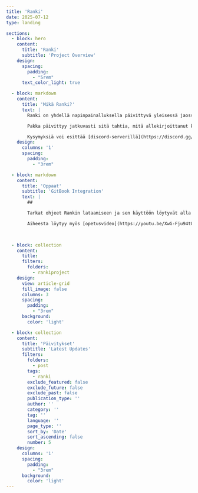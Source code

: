 ```yaml
---
title: 'Ranki'
date: 2025-07-12
type: landing

sections:
  - block: hero
    content:
      title: 'Ranki'
      subtitle: 'Project Overview'
    design:
      spacing:
        padding:
          - "5rem"
      text_color_light: true

  - block: markdown
    content:
      title: 'Mikä Ranki?'
      text: |
        Ranki on yhdellä napinpainalluksella päivittyvä yleisessä jaossa oleva lääketieteelliseen peruskoulutukseen keskittyvä Anki-pakka, jonka tarkoituksena on tehostaa oppimista ja ennen kaikkea säästää opiskelijoiden aikaa. 

        Pakka päivittyy jatkuvasti sitä tahtia, mitä allekirjoittanut kerkeää. 

        Kysymyksiä voi esittää [discord-serverillä](https://discord.gg/Sj2WJrcQgp)
    design:
      columns: '1'
      spacing:
        padding:
          - "3rem"

  - block: markdown
    content:
      title: 'Oppaat'
      subtitle: 'GitBook Integration'
      text: |
        ## 

        Tarkat ohjeet Rankin lataamiseen ja sen käyttöön löytyvät alla olevasta GitBookista.

        Aiheesta löytyy myös [opetusvideo](https://youtu.be/XwG-Fju94tU?si=BmxbPRwGbzqZb5PK)

        

  - block: collection
    content:
      title: 
      filters:
        folders:
          - rankiproject
    design:
      view: article-grid
      fill_image: false
      columns: 3
      spacing:
        padding:
          - "3rem"
      background:
        color: 'light'

  - block: collection
    content:
      title: 'Päivitykset'
      subtitle: 'Latest Updates'
      filters:
        folders:
          - post
        tags:
          - ranki
        exclude_featured: false
        exclude_future: false
        exclude_past: false
        publication_type: ''
        author: ''
        category: ''
        tag: ''
        language: ''
        page_type: ''
        sort_by: 'Date'
        sort_ascending: false
        number: 5
    design:
      columns: '1'
      spacing:
        padding:
          - "3rem"
      background:
        color: 'light'
---
```



